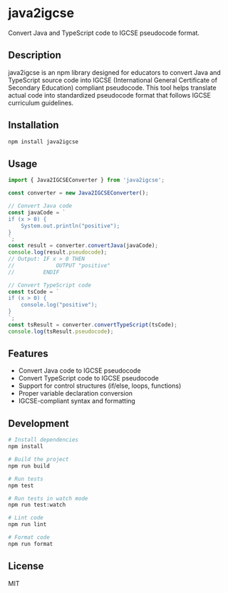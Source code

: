 # java2igcse

Convert Java and TypeScript code to IGCSE pseudocode format.

## Description

java2igcse is an npm library designed for educators to convert Java and TypeScript source code into IGCSE (International General Certificate of Secondary Education) compliant pseudocode. This tool helps translate actual code into standardized pseudocode format that follows IGCSE curriculum guidelines.

## Installation

```bash
npm install java2igcse
```

## Usage

```typescript
import { Java2IGCSEConverter } from 'java2igcse';

const converter = new Java2IGCSEConverter();

// Convert Java code
const javaCode = `
if (x > 0) {
    System.out.println("positive");
}
`;
const result = converter.convertJava(javaCode);
console.log(result.pseudocode);
// Output: IF x > 0 THEN
//             OUTPUT "positive"
//         ENDIF

// Convert TypeScript code
const tsCode = `
if (x > 0) {
    console.log("positive");
}
`;
const tsResult = converter.convertTypeScript(tsCode);
console.log(tsResult.pseudocode);
```

## Features

- Convert Java code to IGCSE pseudocode
- Convert TypeScript code to IGCSE pseudocode
- Support for control structures (if/else, loops, functions)
- Proper variable declaration conversion
- IGCSE-compliant syntax and formatting

## Development

```bash
# Install dependencies
npm install

# Build the project
npm run build

# Run tests
npm test

# Run tests in watch mode
npm run test:watch

# Lint code
npm run lint

# Format code
npm run format
```

## License

MIT